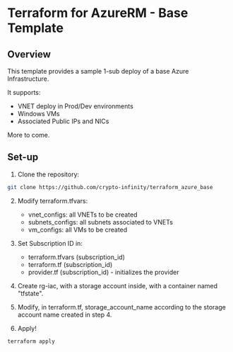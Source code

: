 # Terraform for AzureRM - Base Template

## Overview

This template provides a sample 1-sub deploy of a base Azure Infrastructure.

It supports:

- VNET deploy in Prod/Dev environments
- Windows VMs
- Associated Public IPs and NICs

More to come.

## Set-up

1) Clone the repository:

```bash
git clone https://github.com/crypto-infinity/terraform_azure_base
```

2) Modify terraform.tfvars:
    - vnet_configs: all VNETs to be created
    - subnets_configs: all subnets associated to VNETs
    - vm_configs: all VMs to be created

3) Set Subscription ID in:
    - terraform.tfvars (subscription_id)
    - terraform.tf (subscription_id)  
    - provider.tf (subscription_id) - initializes the provider

4) Create rg-iac, with a storage account inside, with a container named "tfstate".

5) Modify, in terraform.tf, storage_account_name according to the storage account name created in step 4.

6) Apply!

```bash
terraform apply
```
